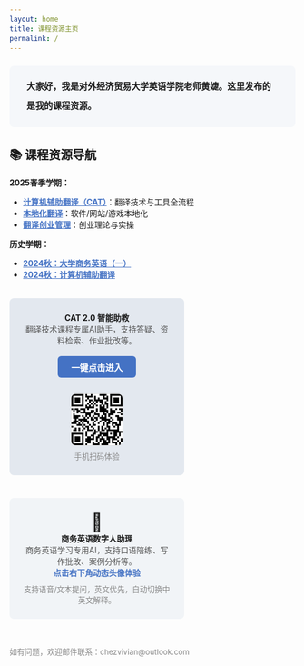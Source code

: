 ```yaml
---
layout: home
title: 课程资源主页
permalink: /
---
```


<!-- 顶部简介区块 -->
<div style="background:#f5f7fa; border-radius:8px; padding:20px 30px; margin:24px 0 32px 0; font-size:1.1em; line-height:2.2;">
  <b>大家好，我是对外经济贸易大学英语学院老师黄婕。这里发布的是我的课程资源。</b><br>
</div>

## 📚 课程资源导航

<b>2025春季学期：</b>

- <a href="CAT.html" style="color:#4472c4; font-weight:bold;">计算机辅助翻译（CAT）</a>：翻译技术与工具全流程
- <a href="localization.html" style="color:#4472c4; font-weight:bold;">本地化翻译</a>：软件/网站/游戏本地化
- <a href="entrepreneur.html" style="color:#4472c4; font-weight:bold;">翻译创业管理</a>：创业理论与实操

<b>历史学期：</b>

- <a href="BE_pdf/" style="color:#4472c4; font-weight:bold;">2024秋：大学商务英语（一）</a>
- <a href="/class/archive/CAT-2024/" style="color:#4472c4; font-weight:bold;">2024秋：计算机辅助翻译</a>

<!-- 智能助教专区 -->

<div style="display:flex; flex-wrap:wrap; gap:24px; margin:32px 0 0 0; justify-content:space-between;">
  <div style="flex:1 1 320px; max-width:48%; background:#e3e8ef; border-radius:8px; padding:24px; margin-bottom:16px; text-align:center; min-width:260px;">
    <b>CAT 2.0 智能助教</b><br>
    <span style="color:#555;">翻译技术课程专属AI助手，支持答疑、资料检索、作业批改等。</span><br>
    <a href="https://udify.app/chat/cowvutHCzOFeVfaw" style="display:inline-block; margin:18px 0 10px 0; color:#fff; background:#4472c4; font-weight:bold; border-radius:6px; padding:8px 24px; text-decoration:none; font-size:1.08em;">一键点击进入</a><br>
    <div style="margin:18px 0 0 0;">
      <img src="assets/CAT助教_2.0.png" style="height:90px; border-radius:8px; border:1px solid #e0e0e0;">
      <div style="color:#888; font-size:0.95em; margin-top:6px;">手机扫码体验</div>
    </div>
  </div>
  <div style="flex:1 1 320px; max-width:48%; background:#f1f4f7; border-radius:8px; padding:24px; margin-bottom:16px; text-align:center; min-width:260px;">
    <span style="font-size:2.2em;">🤖</span><br>
    <b>商务英语数字人助理</b><br>
    <span style="color:#555;">商务英语学习专用AI，支持口语陪练、写作批改、案例分析等。</span><br>
    <span style="color:#4472c4; font-weight:bold;">点击右下角动态头像体验</span>
    <div style="margin-top:10px; font-size:0.95em; color:#888;">支持语音/文本提问，英文优先，自动切换中英文解释。</div>
  </div>
</div>

<div style="margin-top:32px; color:#888; font-size:0.95em;">如有问题，欢迎邮件联系：chezvivian@outlook.com</div>

<!-- 保留数字人助理脚本 -->
<script
    type="module"
    src="https://agent.d-id.com/v1/index.js"
    data-name="did-agent"
    data-mode="fabio"
    data-client-key="YXV0aDB8NjgxYTAxYmEyZGNhMTc1NDdkZmYxNDc1OlhvaWFYbmZpdkt5NDRKRFZSRURjYw=="
    data-agent-id="agt_AARr0Q-v"
    data-monitor="true">
</script>




